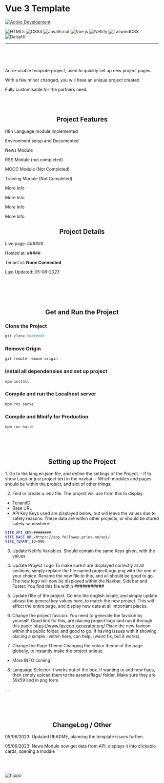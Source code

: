 # Vue 3 Template

<!-- Status of Project --->
[![Active Development](https://img.shields.io/badge/Maintenance%20Level-Actively%20Developed-brightgreen.svg)](https://gist.github.com/cheerfulstoic/d107229326a01ff0f333a1d3476e068d)

<!-- Languages, framwork and libraries used + hosting --->
![HTML5](https://img.shields.io/badge/html5-%23E34F26.svg?style=for-the-badge&logo=html5&logoColor=white)
![CSS3](https://img.shields.io/badge/css3-%231572B6.svg?style=for-the-badge&logo=css3&logoColor=white)
![JavaScript](https://img.shields.io/badge/javascript-%23323330.svg?style=for-the-badge&logo=javascript&logoColor=%23F7DF1E)
![Vue.js](https://img.shields.io/badge/vuejs-%2335495e.svg?style=for-the-badge&logo=vuedotjs&logoColor=%234FC08D)
![Netlify](https://img.shields.io/badge/netlify-%23000000.svg?style=for-the-badge&logo=netlify&logoColor=#00C7B7)
![TailwindCSS](https://img.shields.io/badge/tailwindcss-%2338B2AC.svg?style=for-the-badge&logo=tailwind-css&logoColor=white)
![DaisyUI](https://img.shields.io/badge/daisyui-5A0EF8?style=for-the-badge&logo=daisyui&logoColor=white)

***

<br>
<br>
<br>

<!-- Project Description --->
<p> An re-usable template project, used to quickly set up new project pages. </p>
<p> With a few minor changed, you will have an unique project created. </p>
<p> Fully customisable for the partners need. </p>

<br>
<br>

<!-- Modules --->
<h2 align="center"> Project Features </h2>
<p> i18n Language module implemented </p>
<p> Environment setup and Documented </p>
<p> News Module </p>
<p> RSS Module (not completed) </p>
<p> MOOC Module (Not Completed) </p>
<p> Training Module (Not Completed) </p>
<p> More Info </p>
<p> More Info </p>
<p> More Info </p>
<p> More Info </p>


<!-- Project Details --->
<h2 align="center">Project Details</h2>

Live page: ######

Hosted at: #####

Tenant id: <strong>None Connected</strong>

Last Updated: *05-06-2023*

<br>
<br>
<br>
<br>

<!-- How to Get and Run the Project --->
<h2 align="center">Get and Run the Project</h2>

### Clone the Project

```sh
git clone ########
```

### Remove Origin

```sh
git remote remove origin
```

### Install all dependensies and set up project

```sh
npm install
```
### Compile and run the Localhost server

```sh
npm run serve
```

### Compile and Minify for Production

```sh
npm run build
```
<br>
<br>
<br>

<!-- Setting Up the Project --->
<h2 align="center">Setting up the Project</h2>
1. Go to the lang.en.json file, and define the settings of the Project.
- If to show Logo or just project text in the navbar.
- Which modules and pages should be within the project, and alot of other things.

2. Find or create a .env file. The project will use from this to display:
  - TenantID
  - Base URL
  - API Key
Keys used are displayed below, but will leave the values due to safety reasons.
These data are within other projects, or should be stored safely somewhere.

```sh
VITE_API_KEY=########
VITE_BASE_URL=https://app.followup.prios.no/api/
VITE_TENANT_ID=000
```

3. Update Netlify Variables.
Should contain the same Keys given, with the values.  

4. Update Project Logo
To make sure it are displayed correctly at all sections, simply replace the file named projectLogo.png with the one of your choice.
Rename the new file to this, and all should be good to go.
The new logo will now be displayed within the Navbar, Sidebar and Footer.
You find this file within ###########

5. Update i18n of the project.
Go into the english locale, and simply update atleast the general key values here, to match the new project.
This will affect the entire page, and display new data at all important places.

6. Change the project favicon.
You need to generate the favicon by yourself.
Good link for this, are placing project logo and run it through this page: https://www.favicon-generator.org/
Place the new favicon within the public folder, and good to go.
If having issues with it showing, placing a simple  . within here, can help.  (weird fix, but it works).

7. Change the Page Theme
Changing the colour theme of the page globally, to instantly make the project unique.
- More INFO coming.

8. Language Selector
It works out of the box.
If wanting to add new flags, then simply upload them to the assets/flags/ folder.
Make sure they are 59x59 and in png form.


.....




<br>
<br>
<br>

<!-- Project Details --->
<h2 align="center">ChangeLog / Other</h2>
<p>05/06/2023: Updated README, planning the template issues further. </p>
<p>05/06/2023: News Module now get data from API, displays it into clickable cards, opening a modale</p>

<br/>
<br/>

![hippo](https://media3.giphy.com/media/aUovxH8Vf9qDu/giphy.gif)
